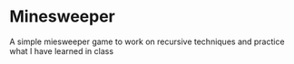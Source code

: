 # Minesweeper

A simple miesweeper game to work on recursive techniques and practice what I have learned in class